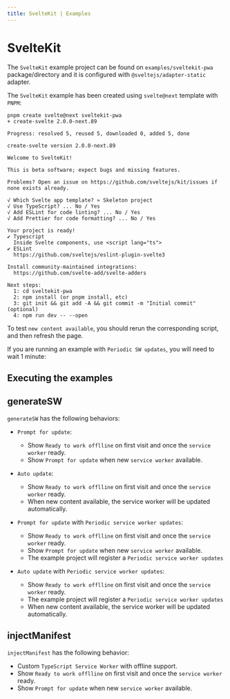 ```yaml
---
title: SvelteKit | Examples
---
```


# SvelteKit

The `SvelteKit` example project can be found on `examples/sveltekit-pwa` package/directory and it is configured
with `@sveltejs/adapter-static` adapter.

The `SvelteKit` example has been created using `svelte@next` template with `PNPM`:
```shell
pnpm create svelte@next sveltekit-pwa
+ create-svelte 2.0.0-next.89

Progress: resolved 5, reused 5, downloaded 0, added 5, done

create-svelte version 2.0.0-next.89

Welcome to SvelteKit!

This is beta software; expect bugs and missing features.

Problems? Open an issue on https://github.com/sveltejs/kit/issues if none exists already.

√ Which Svelte app template? » Skeleton project
√ Use TypeScript? ... No / Yes
√ Add ESLint for code linting? ... No / Yes
√ Add Prettier for code formatting? ... No / Yes

Your project is ready!
✔ Typescript
  Inside Svelte components, use <script lang="ts">
✔ ESLint
  https://github.com/sveltejs/eslint-plugin-svelte3

Install community-maintained integrations:
  https://github.com/svelte-add/svelte-adders

Next steps:
  1: cd sveltekit-pwa
  2: npm install (or pnpm install, etc)
  3: git init && git add -A && git commit -m "Initial commit" (optional)
  4: npm run dev -- --open
```

To test `new content available`, you should rerun the corresponding script, and then refresh the page.

If you are running an example with `Periodic SW updates`, you will need to wait 1 minute:
<HeuristicWorkboxWindow />

## Executing the examples

<RunExamples />

## generateSW

`generateSW` has the following behaviors:
- `Prompt for update`:
    - Show `Ready to work offlline` on first visit and once the `service worker` ready.
    - Show `Prompt for update` when new `service worker` available.

- `Auto update`:
    - Show `Ready to work offlline` on first visit and once the `service worker` ready.
    - When new content available, the service worker will be updated automatically.

- `Prompt for update` with `Periodic service worker updates`:
    - Show `Ready to work offlline` on first visit and once the `service worker` ready.
    - Show `Prompt for update` when new `service worker` available.
    - The example project will register a `Periodic service worker updates`

- `Auto update` with `Periodic service worker updates`:
    - Show `Ready to work offlline` on first visit and once the `service worker` ready.
    - The example project will register a `Periodic service worker updates`
    - When new content available, the service worker will be updated automatically.

## injectManifest

`injectManifest` has the following behavior:
- Custom `TypeScript Service Worker` with offline support.
- Show `Ready to work offlline` on first visit and once the `service worker` ready.
- Show `Prompt for update` when new `service worker` available.
